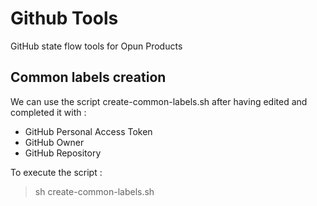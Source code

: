 # Github Tools
GitHub state flow tools for Opun Products

## Common labels creation
We can use the script create-common-labels.sh after having edited and completed it with : 
* GitHub Personal Access Token 
* GitHub Owner
* GitHub Repository

To execute the script : 
> sh create-common-labels.sh
